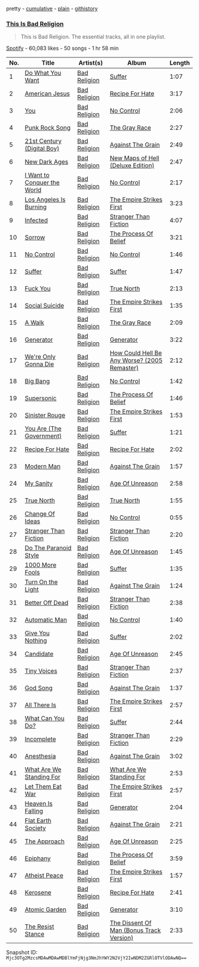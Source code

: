 pretty - [cumulative](/playlists/cumulative/37i9dQZF1DZ06evO1t2kBq.md) - [plain](/playlists/plain/37i9dQZF1DZ06evO1t2kBq) - [githistory](https://github.githistory.xyz/mackorone/spotify-playlist-archive/blob/main/playlists/plain/37i9dQZF1DZ06evO1t2kBq)

### [This Is Bad Religion](https://open.spotify.com/playlist/37i9dQZF1DZ06evO1t2kBq)

> This is Bad Religion\. The essential tracks, all in one playlist.

[Spotify](https://open.spotify.com/user/spotify) - 60,083 likes - 50 songs - 1 hr 58 min

| No. | Title | Artist(s) | Album | Length |
|---|---|---|---|---|
| 1 | [Do What You Want](https://open.spotify.com/track/6kE91QjOimRTG5BW1BBj4D) | [Bad Religion](https://open.spotify.com/artist/2yJwXpWAQOOl5XFzbCxLs9) | [Suffer](https://open.spotify.com/album/2tQSaVTntSAVbDognInDQo) | 1:07 |
| 2 | [American Jesus](https://open.spotify.com/track/5TZn3LQSWwVPnBlPgFKb54) | [Bad Religion](https://open.spotify.com/artist/2yJwXpWAQOOl5XFzbCxLs9) | [Recipe For Hate](https://open.spotify.com/album/1DMLunJrzPkQws2uQU797l) | 3:17 |
| 3 | [You](https://open.spotify.com/track/71dRBSmaKMdaFZPeZlVzf5) | [Bad Religion](https://open.spotify.com/artist/2yJwXpWAQOOl5XFzbCxLs9) | [No Control](https://open.spotify.com/album/3efgo1fUo21py17Z7jGsle) | 2:06 |
| 4 | [Punk Rock Song](https://open.spotify.com/track/5ACDC1gxAUXYDWherVKOiX) | [Bad Religion](https://open.spotify.com/artist/2yJwXpWAQOOl5XFzbCxLs9) | [The Gray Race](https://open.spotify.com/album/3noW0E8h93SBl56WTNu2y5) | 2:27 |
| 5 | [21st Century \(Digital Boy\)](https://open.spotify.com/track/7C794YeXiiSdlvGLxgabkd) | [Bad Religion](https://open.spotify.com/artist/2yJwXpWAQOOl5XFzbCxLs9) | [Against The Grain](https://open.spotify.com/album/5QTyi6ndfGO5vF4DcNgM97) | 2:49 |
| 6 | [New Dark Ages](https://open.spotify.com/track/5eNHe2dlIgKGe9SIwu90Va) | [Bad Religion](https://open.spotify.com/artist/2yJwXpWAQOOl5XFzbCxLs9) | [New Maps of Hell \(Deluxe Edition\)](https://open.spotify.com/album/48QpNk2Ubidb2gZyKymSUA) | 2:47 |
| 7 | [I Want to Conquer the World](https://open.spotify.com/track/0BlNkCzdgYi9eJXwnYUho9) | [Bad Religion](https://open.spotify.com/artist/2yJwXpWAQOOl5XFzbCxLs9) | [No Control](https://open.spotify.com/album/3efgo1fUo21py17Z7jGsle) | 2:17 |
| 8 | [Los Angeles Is Burning](https://open.spotify.com/track/0biGKHOtNVGM14sRSztyKq) | [Bad Religion](https://open.spotify.com/artist/2yJwXpWAQOOl5XFzbCxLs9) | [The Empire Strikes First](https://open.spotify.com/album/42uZcfyZzRmzBnEyyGGjQE) | 3:23 |
| 9 | [Infected](https://open.spotify.com/track/16E7LWSzLLMPWYGNCwu7Sc) | [Bad Religion](https://open.spotify.com/artist/2yJwXpWAQOOl5XFzbCxLs9) | [Stranger Than Fiction](https://open.spotify.com/album/4yzTm8IjIyybhPFGMTyv2N) | 4:07 |
| 10 | [Sorrow](https://open.spotify.com/track/5KiS8SFnu21xI74mHgfZ3D) | [Bad Religion](https://open.spotify.com/artist/2yJwXpWAQOOl5XFzbCxLs9) | [The Process Of Belief](https://open.spotify.com/album/0t2Xi8RYL4d7iEuIbUE4zI) | 3:21 |
| 11 | [No Control](https://open.spotify.com/track/0gbrepTKKXEYFQJ6tNCbid) | [Bad Religion](https://open.spotify.com/artist/2yJwXpWAQOOl5XFzbCxLs9) | [No Control](https://open.spotify.com/album/3efgo1fUo21py17Z7jGsle) | 1:46 |
| 12 | [Suffer](https://open.spotify.com/track/7AoWDXgfVQO8pK4hb0Kswt) | [Bad Religion](https://open.spotify.com/artist/2yJwXpWAQOOl5XFzbCxLs9) | [Suffer](https://open.spotify.com/album/2tQSaVTntSAVbDognInDQo) | 1:47 |
| 13 | [Fuck You](https://open.spotify.com/track/0Yk3FzkNpuZUYY59j9p6eN) | [Bad Religion](https://open.spotify.com/artist/2yJwXpWAQOOl5XFzbCxLs9) | [True North](https://open.spotify.com/album/64wdVyEDGVxfRsanjWxy2z) | 2:13 |
| 14 | [Social Suicide](https://open.spotify.com/track/5zZgoYzUjsLINdPEt7VoWO) | [Bad Religion](https://open.spotify.com/artist/2yJwXpWAQOOl5XFzbCxLs9) | [The Empire Strikes First](https://open.spotify.com/album/42uZcfyZzRmzBnEyyGGjQE) | 1:35 |
| 15 | [A Walk](https://open.spotify.com/track/3Hu5WwPUx6tVhqdqbbGPo8) | [Bad Religion](https://open.spotify.com/artist/2yJwXpWAQOOl5XFzbCxLs9) | [The Gray Race](https://open.spotify.com/album/3noW0E8h93SBl56WTNu2y5) | 2:09 |
| 16 | [Generator](https://open.spotify.com/track/1a42up3NBd91HTCbmYKMq4) | [Bad Religion](https://open.spotify.com/artist/2yJwXpWAQOOl5XFzbCxLs9) | [Generator](https://open.spotify.com/album/31CyVs73lB9MrLOTHBeEgr) | 3:22 |
| 17 | [We're Only Gonna Die](https://open.spotify.com/track/4c066sJzrKuIceqJ0k9ulg) | [Bad Religion](https://open.spotify.com/artist/2yJwXpWAQOOl5XFzbCxLs9) | [How Could Hell Be Any Worse? \(2005 Remaster\)](https://open.spotify.com/album/7G9tRlpSNYGMzAjcjpgIJP) | 2:12 |
| 18 | [Big Bang](https://open.spotify.com/track/318CznWjAUDlkYDHP2VYTQ) | [Bad Religion](https://open.spotify.com/artist/2yJwXpWAQOOl5XFzbCxLs9) | [No Control](https://open.spotify.com/album/3efgo1fUo21py17Z7jGsle) | 1:42 |
| 19 | [Supersonic](https://open.spotify.com/track/24Z9YNvIlWNjYraAqyUgSh) | [Bad Religion](https://open.spotify.com/artist/2yJwXpWAQOOl5XFzbCxLs9) | [The Process Of Belief](https://open.spotify.com/album/0t2Xi8RYL4d7iEuIbUE4zI) | 1:46 |
| 20 | [Sinister Rouge](https://open.spotify.com/track/36aS89QHtfR02T1oHRBOe3) | [Bad Religion](https://open.spotify.com/artist/2yJwXpWAQOOl5XFzbCxLs9) | [The Empire Strikes First](https://open.spotify.com/album/42uZcfyZzRmzBnEyyGGjQE) | 1:53 |
| 21 | [You Are \(The Government\)](https://open.spotify.com/track/4uKMHiWSI5omiZrSAUjrH8) | [Bad Religion](https://open.spotify.com/artist/2yJwXpWAQOOl5XFzbCxLs9) | [Suffer](https://open.spotify.com/album/2tQSaVTntSAVbDognInDQo) | 1:21 |
| 22 | [Recipe For Hate](https://open.spotify.com/track/56V6F89n5wnU80jsZ9Rbqn) | [Bad Religion](https://open.spotify.com/artist/2yJwXpWAQOOl5XFzbCxLs9) | [Recipe For Hate](https://open.spotify.com/album/1DMLunJrzPkQws2uQU797l) | 2:02 |
| 23 | [Modern Man](https://open.spotify.com/track/4OPFX9TRHlEz1M5JGCvoiL) | [Bad Religion](https://open.spotify.com/artist/2yJwXpWAQOOl5XFzbCxLs9) | [Against The Grain](https://open.spotify.com/album/5QTyi6ndfGO5vF4DcNgM97) | 1:57 |
| 24 | [My Sanity](https://open.spotify.com/track/0KNKU0I1iNOydBWTjbfJVx) | [Bad Religion](https://open.spotify.com/artist/2yJwXpWAQOOl5XFzbCxLs9) | [Age Of Unreason](https://open.spotify.com/album/1GNAN3xxTAYedMvS9CEOdz) | 2:58 |
| 25 | [True North](https://open.spotify.com/track/58lZHE1P9WuNtoKJl9EoC7) | [Bad Religion](https://open.spotify.com/artist/2yJwXpWAQOOl5XFzbCxLs9) | [True North](https://open.spotify.com/album/64wdVyEDGVxfRsanjWxy2z) | 1:55 |
| 26 | [Change Of Ideas](https://open.spotify.com/track/5xesgknt9epKNcaMq6irot) | [Bad Religion](https://open.spotify.com/artist/2yJwXpWAQOOl5XFzbCxLs9) | [No Control](https://open.spotify.com/album/3efgo1fUo21py17Z7jGsle) | 0:55 |
| 27 | [Stranger Than Fiction](https://open.spotify.com/track/6ZCDfhSSqvpM8rW344srSM) | [Bad Religion](https://open.spotify.com/artist/2yJwXpWAQOOl5XFzbCxLs9) | [Stranger Than Fiction](https://open.spotify.com/album/4yzTm8IjIyybhPFGMTyv2N) | 2:20 |
| 28 | [Do The Paranoid Style](https://open.spotify.com/track/2kT4Xbm7e82XVnuPcU0fu7) | [Bad Religion](https://open.spotify.com/artist/2yJwXpWAQOOl5XFzbCxLs9) | [Age Of Unreason](https://open.spotify.com/album/1GNAN3xxTAYedMvS9CEOdz) | 1:45 |
| 29 | [1000 More Fools](https://open.spotify.com/track/1pSGzkQRKnZLzfEYvOgNTB) | [Bad Religion](https://open.spotify.com/artist/2yJwXpWAQOOl5XFzbCxLs9) | [Suffer](https://open.spotify.com/album/2tQSaVTntSAVbDognInDQo) | 1:35 |
| 30 | [Turn On the Light](https://open.spotify.com/track/2aCuA3PDvmDrPCo1MIyJ1Q) | [Bad Religion](https://open.spotify.com/artist/2yJwXpWAQOOl5XFzbCxLs9) | [Against The Grain](https://open.spotify.com/album/5QTyi6ndfGO5vF4DcNgM97) | 1:24 |
| 31 | [Better Off Dead](https://open.spotify.com/track/5cySEdHrutJQq3lw2Y0lqP) | [Bad Religion](https://open.spotify.com/artist/2yJwXpWAQOOl5XFzbCxLs9) | [Stranger Than Fiction](https://open.spotify.com/album/4yzTm8IjIyybhPFGMTyv2N) | 2:38 |
| 32 | [Automatic Man](https://open.spotify.com/track/2W852Ax2YYdzFMJVXaG45G) | [Bad Religion](https://open.spotify.com/artist/2yJwXpWAQOOl5XFzbCxLs9) | [No Control](https://open.spotify.com/album/3efgo1fUo21py17Z7jGsle) | 1:40 |
| 33 | [Give You Nothing](https://open.spotify.com/track/4dazQYZhFapxo1o1GsQ6ce) | [Bad Religion](https://open.spotify.com/artist/2yJwXpWAQOOl5XFzbCxLs9) | [Suffer](https://open.spotify.com/album/2tQSaVTntSAVbDognInDQo) | 2:02 |
| 34 | [Candidate](https://open.spotify.com/track/3NpXeqnYkOGLSZNsG9SfTj) | [Bad Religion](https://open.spotify.com/artist/2yJwXpWAQOOl5XFzbCxLs9) | [Age Of Unreason](https://open.spotify.com/album/1GNAN3xxTAYedMvS9CEOdz) | 2:45 |
| 35 | [Tiny Voices](https://open.spotify.com/track/1XrTWPYZbc0yLpBLY3rKD9) | [Bad Religion](https://open.spotify.com/artist/2yJwXpWAQOOl5XFzbCxLs9) | [Stranger Than Fiction](https://open.spotify.com/album/4yzTm8IjIyybhPFGMTyv2N) | 2:37 |
| 36 | [God Song](https://open.spotify.com/track/0EhzHcEryTCWHaL98TdzIA) | [Bad Religion](https://open.spotify.com/artist/2yJwXpWAQOOl5XFzbCxLs9) | [Against The Grain](https://open.spotify.com/album/5QTyi6ndfGO5vF4DcNgM97) | 1:37 |
| 37 | [All There Is](https://open.spotify.com/track/5mC5BYYc2yoAm3vGvA5hml) | [Bad Religion](https://open.spotify.com/artist/2yJwXpWAQOOl5XFzbCxLs9) | [The Empire Strikes First](https://open.spotify.com/album/42uZcfyZzRmzBnEyyGGjQE) | 2:57 |
| 38 | [What Can You Do?](https://open.spotify.com/track/0q1riGCpISLw7zTGQLiuPG) | [Bad Religion](https://open.spotify.com/artist/2yJwXpWAQOOl5XFzbCxLs9) | [Suffer](https://open.spotify.com/album/2tQSaVTntSAVbDognInDQo) | 2:44 |
| 39 | [Incomplete](https://open.spotify.com/track/3cZxrIwGDz6lKi2S1XMgmA) | [Bad Religion](https://open.spotify.com/artist/2yJwXpWAQOOl5XFzbCxLs9) | [Stranger Than Fiction](https://open.spotify.com/album/4yzTm8IjIyybhPFGMTyv2N) | 2:29 |
| 40 | [Anesthesia](https://open.spotify.com/track/59ojk4py5trvRvdZeIolNa) | [Bad Religion](https://open.spotify.com/artist/2yJwXpWAQOOl5XFzbCxLs9) | [Against The Grain](https://open.spotify.com/album/5QTyi6ndfGO5vF4DcNgM97) | 3:02 |
| 41 | [What Are We Standing For](https://open.spotify.com/track/0TilqqFE4PTarkBCsx3udk) | [Bad Religion](https://open.spotify.com/artist/2yJwXpWAQOOl5XFzbCxLs9) | [What Are We Standing For](https://open.spotify.com/album/4tuKq2JV7r88OLVORQMWKK) | 2:53 |
| 42 | [Let Them Eat War](https://open.spotify.com/track/0734v426krcGYoB7d3763w) | [Bad Religion](https://open.spotify.com/artist/2yJwXpWAQOOl5XFzbCxLs9) | [The Empire Strikes First](https://open.spotify.com/album/42uZcfyZzRmzBnEyyGGjQE) | 2:57 |
| 43 | [Heaven Is Falling](https://open.spotify.com/track/7qXQ8yHfnTGMYSF1gAwpum) | [Bad Religion](https://open.spotify.com/artist/2yJwXpWAQOOl5XFzbCxLs9) | [Generator](https://open.spotify.com/album/31CyVs73lB9MrLOTHBeEgr) | 2:04 |
| 44 | [Flat Earth Society](https://open.spotify.com/track/1Oi1eyyLNTEj7nkWNlW898) | [Bad Religion](https://open.spotify.com/artist/2yJwXpWAQOOl5XFzbCxLs9) | [Against The Grain](https://open.spotify.com/album/5QTyi6ndfGO5vF4DcNgM97) | 2:21 |
| 45 | [The Approach](https://open.spotify.com/track/5Oyt7rwRrplyyNyRSRjVc8) | [Bad Religion](https://open.spotify.com/artist/2yJwXpWAQOOl5XFzbCxLs9) | [Age Of Unreason](https://open.spotify.com/album/1GNAN3xxTAYedMvS9CEOdz) | 2:25 |
| 46 | [Epiphany](https://open.spotify.com/track/7AXcgpdL2oJWnI1BCLLeWI) | [Bad Religion](https://open.spotify.com/artist/2yJwXpWAQOOl5XFzbCxLs9) | [The Process Of Belief](https://open.spotify.com/album/0t2Xi8RYL4d7iEuIbUE4zI) | 3:59 |
| 47 | [Atheist Peace](https://open.spotify.com/track/72VqIWmCDS423j8TglfMWK) | [Bad Religion](https://open.spotify.com/artist/2yJwXpWAQOOl5XFzbCxLs9) | [The Empire Strikes First](https://open.spotify.com/album/42uZcfyZzRmzBnEyyGGjQE) | 1:57 |
| 48 | [Kerosene](https://open.spotify.com/track/29UzZipBctdph1OIIGVzrS) | [Bad Religion](https://open.spotify.com/artist/2yJwXpWAQOOl5XFzbCxLs9) | [Recipe For Hate](https://open.spotify.com/album/1DMLunJrzPkQws2uQU797l) | 2:41 |
| 49 | [Atomic Garden](https://open.spotify.com/track/0iKBQiTlNxTUPeBDCzlFRP) | [Bad Religion](https://open.spotify.com/artist/2yJwXpWAQOOl5XFzbCxLs9) | [Generator](https://open.spotify.com/album/31CyVs73lB9MrLOTHBeEgr) | 3:10 |
| 50 | [The Resist Stance](https://open.spotify.com/track/7t6MmzZIQUH5oa0Fxgqyst) | [Bad Religion](https://open.spotify.com/artist/2yJwXpWAQOOl5XFzbCxLs9) | [The Dissent Of Man \(Bonus Track Version\)](https://open.spotify.com/album/1wMkiD60ZCqlZQZ3m7kXSc) | 2:33 |

Snapshot ID: `Mjc3OTg2MzcsMDAwMDAwMDBlYmFjNjg3NmJhYWY2N2VjY2IwNDM2ZGRlOTVlODAwNQ==`
